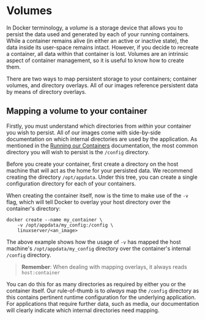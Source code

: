 # Volumes

In Docker terminology, a _volume_ is a storage device that allows you to persist the data used and generated by each of your running containers. While a container remains alive \(in either an active or inactive state\), the data inside its user-space remains intact. However, if you decide to recreate a container, all data within that container is lost. Volumes are an intrinsic aspect of container management, so it is useful to know how to create them.

There are two ways to map persistent storage to your containers; container volumes, and directory overlays. All of our images reference persistent data by means of directory overlays.

## Mapping a volume to your container

Firstly, you must understand which directories from _within_ your container you wish to persist. All of our images come with side-by-side documentation on which internal directories are used by the application. As mentioned in the [Running our Containers](running-our-containers.md) documentation, the most common directory you will wish to persist is the `/config` directory.

Before you create your container, first create a directory on the host machine that will act as the home for your persisted data. We recommend creating the directory `/opt/appdata`. Under this tree, you can create a single configuration directory for each of your containers.

When creating the container itself, now is the time to make use of the `-v` flag, which will tell Docker to overlay your host directory over the container's directory:

```text
docker create --name my_container \
    -v /opt/appdata/my_config:/config \
    linuxserver/<an_image>
```

The above example shows how the usage of `-v` has mapped the host machine's `/opt/appdata/my_config` directory over the container's internal `/config` directory.

> **Remember**: When dealing with mapping overlays, it always reads `host:container`

You can do this for as many directories as required by either you or the container itself. Our rule-of-thumb is to _always_ map the `/config` directory as this contains pertinent runtime configuration for the underlying application. For applications that require further data, such as media, our documentation will clearly indicate which internal directories need mapping.
